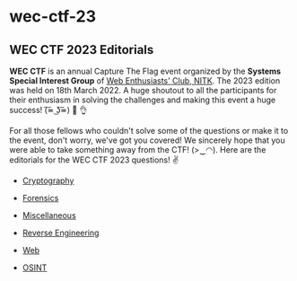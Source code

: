 # wec-ctf-23

## WEC CTF 2023 Editorials

**WEC CTF** is an annual Capture The Flag event organized by the **Systems Special Interest Group** of [Web Enthusiasts' Club, NITK](https://instagram.com/wecnitk). The 2023 edition was held on 18th March 2022. A huge shoutout to all the participants for their enthusiasm in solving the challenges and making this event a huge success! (͠≖ ͜ʖ͠≖) :star_struck: :ok_hand:

For all those fellows who couldn't solve some of the questions or make it to the event, don't worry, we've got you covered! We sincerely hope that you were able to take something away from the CTF! (>‿◠). Here are the editorials for the WEC CTF 2023 questions! :v:

- [Cryptography](./Crypto/)

- [Forensics](./Forensics/)

- [Miscellaneous](./Misc/)

- [Reverse Engineering](./RE/)

- [Web](./web/)

- [OSINT](./OSINT/)